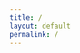 ```yaml
---
title: /
layout: default
permalink: /
---
```

<style>
.center {
  display: block;
  margin-left: auto;
  margin-right: auto;
  width: 100%;
}
</style>

<script>

    document.write('<div style="text-align:center"><div><span style="color: #ff0000"> </span></div><div></div><div><span style="color: #f80000"> </span><span style="color: #f10101"> </span><span style="color: #eb0101"> </span><span style="color: #e40202">█</span><span style="color: #dd0202">█</span><span style="color: #d60202">╗</span><span style="color: #cf0303">█</span><span style="color: #c80303">█</span><span style="color: #c20404">█</span><span style="color: #bb0404">█</span><span style="color: #b40404">█</span><span style="color: #ad0505">█</span><span style="color: #a60505">█</span><span style="color: #9f0606">╗</span></div><div><span style="color: #990606"> </span><span style="color: #920606"> </span><span style="color: #8b0707">█</span><span style="color: #840707">█</span><span style="color: #7d0707">█</span><span style="color: #770808">║</span><span style="color: #700808">╚</span><span style="color: #690909">═</span><span style="color: #620909">═</span><span style="color: #5b0909">═</span><span style="color: #540a0a">═</span><span style="color: #4e0a0a">█</span><span style="color: #470b0b">█</span><span style="color: #400b0b">║</span></div><div><span style="color: #470b0b"> </span><span style="color: #4d0a0a"> </span><span style="color: #540a0a">╚</span><span style="color: #5a0909">█</span><span style="color: #610909">█</span><span style="color: #680909">║</span><span style="color: #6e0808"> </span><span style="color: #750808"> </span><span style="color: #7b0808"> </span><span style="color: #820707"> </span><span style="color: #880707">█</span><span style="color: #8f0606">█</span><span style="color: #960606">╔</span><span style="color: #9c0606">╝</span></div><div><span style="color: #a30505"> </span><span style="color: #a90505"> </span><span style="color: #b00505"> </span><span style="color: #b70404">█</span><span style="color: #bd0404">█</span><span style="color: #c40303">║</span><span style="color: #ca0303"> </span><span style="color: #d10303"> </span><span style="color: #d70202"> </span><span style="color: #de0202">█</span><span style="color: #e50202">█</span><span style="color: #eb0101">╔</span><span style="color: #f20101">╝</span><span style="color: #f80000"> </span></div><div><span style="color: #ff0000"> </span><span style="color: #fb0101"> </span><span style="color: #f70202"> </span><span style="color: #f20303">█</span><span style="color: #ee0404">█</span><span style="color: #ea0505">║</span><span style="color: #e60606"> </span><span style="color: #e10707"> </span><span style="color: #dd0808"> </span><span style="color: #d90909">█</span><span style="color: #d50a0a">█</span><span style="color: #d10b0b">║</span><span style="color: #cc0c0c"> </span><span style="color: #c80d0d"> </span></div><div><span style="color: #c40e0e"> </span><span style="color: #c00f0f"> </span><span style="color: #bc1010"> </span><span style="color: #b71111">╚</span><span style="color: #b31212">═</span><span style="color: #af1313">╝</span><span style="color: #ab1414"> </span><span style="color: #a61515"> </span><span style="color: #a21616"> </span><span style="color: #9e1717">╚</span><span style="color: #9a1818">═</span><span style="color: #961919">╝</span><span style="color: #911a1a"> </span><span style="color: #8d1b1b"> </span></div><div></div><div></div><div></div><div></div><div></div><div></div></div>')

</script>

